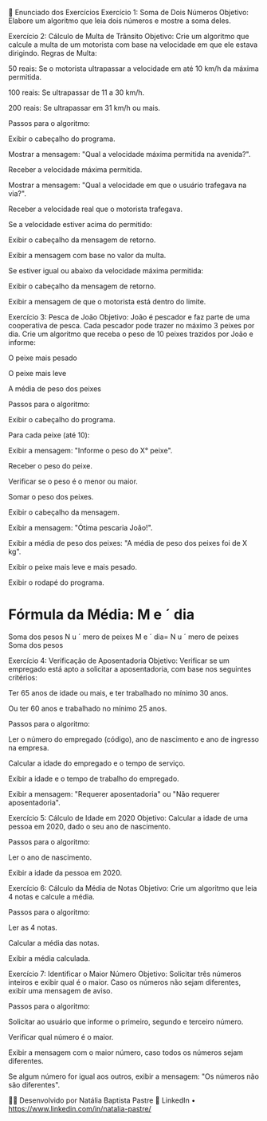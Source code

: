 📝 Enunciado dos Exercícios
Exercício 1: Soma de Dois Números
Objetivo: Elabore um algoritmo que leia dois números e mostre a soma deles.

Exercício 2: Cálculo de Multa de Trânsito
Objetivo: Crie um algoritmo que calcule a multa de um motorista com base na velocidade em que ele estava dirigindo.
Regras de Multa:

50 reais: Se o motorista ultrapassar a velocidade em até 10 km/h da máxima permitida.

100 reais: Se ultrapassar de 11 a 30 km/h.

200 reais: Se ultrapassar em 31 km/h ou mais.

Passos para o algoritmo:

Exibir o cabeçalho do programa.

Mostrar a mensagem: "Qual a velocidade máxima permitida na avenida?".

Receber a velocidade máxima permitida.

Mostrar a mensagem: "Qual a velocidade em que o usuário trafegava na via?".

Receber a velocidade real que o motorista trafegava.

Se a velocidade estiver acima do permitido:

Exibir o cabeçalho da mensagem de retorno.

Exibir a mensagem com base no valor da multa.

Se estiver igual ou abaixo da velocidade máxima permitida:

Exibir o cabeçalho da mensagem de retorno.

Exibir a mensagem de que o motorista está dentro do limite.

Exercício 3: Pesca de João
Objetivo: João é pescador e faz parte de uma cooperativa de pesca. Cada pescador pode trazer no máximo 3 peixes por dia. Crie um algoritmo que receba o peso de 10 peixes trazidos por João e informe:

O peixe mais pesado

O peixe mais leve

A média de peso dos peixes

Passos para o algoritmo:

Exibir o cabeçalho do programa.

Para cada peixe (até 10):

Exibir a mensagem: "Informe o peso do X° peixe".

Receber o peso do peixe.

Verificar se o peso é o menor ou maior.

Somar o peso dos peixes.

Exibir o cabeçalho da mensagem.

Exibir a mensagem: "Ótima pescaria João!".

Exibir a média de peso dos peixes: "A média de peso dos peixes foi de X kg".

Exibir o peixe mais leve e mais pesado.

Exibir o rodapé do programa.

Fórmula da Média:
M
e
ˊ
dia
=
Soma dos pesos
N
u
ˊ
mero de peixes
M 
e
ˊ
 dia= 
N 
u
ˊ
 mero de peixes
Soma dos pesos
​
 

Exercício 4: Verificação de Aposentadoria
Objetivo: Verificar se um empregado está apto a solicitar a aposentadoria, com base nos seguintes critérios:

Ter 65 anos de idade ou mais, e ter trabalhado no mínimo 30 anos.

Ou ter 60 anos e trabalhado no mínimo 25 anos.

Passos para o algoritmo:

Ler o número do empregado (código), ano de nascimento e ano de ingresso na empresa.

Calcular a idade do empregado e o tempo de serviço.

Exibir a idade e o tempo de trabalho do empregado.

Exibir a mensagem: "Requerer aposentadoria" ou "Não requerer aposentadoria".

Exercício 5: Cálculo de Idade em 2020
Objetivo: Calcular a idade de uma pessoa em 2020, dado o seu ano de nascimento.

Passos para o algoritmo:

Ler o ano de nascimento.

Exibir a idade da pessoa em 2020.

Exercício 6: Cálculo da Média de Notas
Objetivo: Crie um algoritmo que leia 4 notas e calcule a média.

Passos para o algoritmo:

Ler as 4 notas.

Calcular a média das notas.

Exibir a média calculada.

Exercício 7: Identificar o Maior Número
Objetivo: Solicitar três números inteiros e exibir qual é o maior. Caso os números não sejam diferentes, exibir uma mensagem de aviso.

Passos para o algoritmo:

Solicitar ao usuário que informe o primeiro, segundo e terceiro número.

Verificar qual número é o maior.

Exibir a mensagem com o maior número, caso todos os números sejam diferentes.

Se algum número for igual aos outros, exibir a mensagem: "Os números não são diferentes".

👩‍💻 Desenvolvido por
Natália Baptista Pastre
🔗 LinkedIn •
https://www.linkedin.com/in/natalia-pastre/
